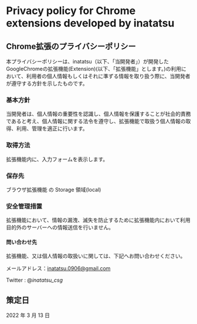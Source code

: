 # Privacy policy for Chrome extensions developed by inatatsu

## Chrome拡張のプライバシーポリシー

本プライバシーポリシーは、inatatsu（以下、「当開発者」）が開発したGoogleChromeの拡張機能(Extension)(以下、「拡張機能」とします。)の利用において、利用者の個人情報もしくはそれに準ずる情報を取り扱う際に、当開発者が遵守する方針を示したものです。

### 基本方針

当開発者は、個人情報の重要性を認識し、個人情報を保護することが社会的責務であると考え、個人情報に関する法令を遵守し、拡張機能で取扱う個人情報の取得、利用、管理を適正に行います。

### 取得方法

拡張機能内に、入力フォームを表示します。

### 保存先

ブラウザ拡張機能 の Storage 領域(local)

### 安全管理措置

拡張機能において、情報の漏洩、滅失を防止するために拡張機能内において利用目的外のサーバーへの情報送信を行いません。

#### 問い合わせ先

拡張機能、又は個人情報の取扱いに関しては、下記へお問い合わせください。

メールアドレス：inatatsu.0906@gmail.com

Twitter : @_inatatsu_csg_

## 策定日

2022 年 3 月 13 日
